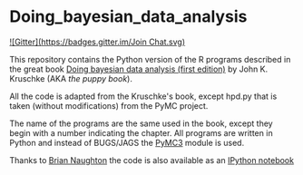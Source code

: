 Doing_bayesian_data_analysis  
============================  

[![Gitter](https://badges.gitter.im/Join Chat.svg)](https://gitter.im/aloctavodia/Doing_bayesian_data_analysis?utm_source=badge&utm_medium=badge&utm_campaign=pr-badge&utm_content=badge)  


This repository contains the Python version of the R programs described in the great book [Doing bayesian data analysis (first edition)](http://doingbayesiandataanalysis.blogspot.com.ar) by John K. Kruschke (AKA *the puppy book*).

All the code is adapted from the Kruschke's book, except hpd.py that is taken (without modifications) from the PyMC project.

The name of the programs are the same used in the book, except they begin with a number indicating the chapter. All programs are written in Python and instead of BUGS/JAGS the [PyMC3](http://pymc-devs.github.io/pymc3) module is used.

Thanks to [Brian Naughton](https://github.com/hgbrian) the code is also available as an [IPython notebook](http://nbviewer.ipython.org/github/aloctavodia/Doing_bayesian_data_analysis/blob/master/IPython/Kruschkes_Doing_Bayesian_Data_Analysis_in_PyMC3.ipynb)
